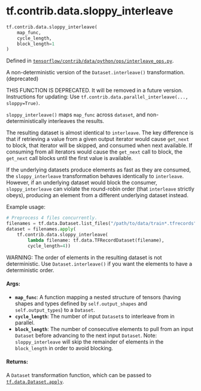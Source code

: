 <div itemscope itemtype="http://developers.google.com/ReferenceObject">
<meta itemprop="name" content="tf.contrib.data.sloppy_interleave" />
</div>

# tf.contrib.data.sloppy_interleave

``` python
tf.contrib.data.sloppy_interleave(
    map_func,
    cycle_length,
    block_length=1
)
```



Defined in [`tensorflow/contrib/data/python/ops/interleave_ops.py`](https://www.tensorflow.org/code/tensorflow/contrib/data/python/ops/interleave_ops.py).

A non-deterministic version of the `Dataset.interleave()` transformation. (deprecated)

THIS FUNCTION IS DEPRECATED. It will be removed in a future version.
Instructions for updating:
Use `tf.contrib.data.parallel_interleave(..., sloppy=True)`.

`sloppy_interleave()` maps `map_func` across `dataset`, and
non-deterministically interleaves the results.

The resulting dataset is almost identical to `interleave`. The key
difference is that if retrieving a value from a given output iterator would
cause `get_next` to block, that iterator will be skipped, and consumed
when next available. If consuming from all iterators would cause the
`get_next` call to block, the `get_next` call blocks until the first value is
available.

If the underlying datasets produce elements as fast as they are consumed, the
`sloppy_interleave` transformation behaves identically to `interleave`.
However, if an underlying dataset would block the consumer,
`sloppy_interleave` can violate the round-robin order (that `interleave`
strictly obeys), producing an element from a different underlying
dataset instead.

Example usage:

```python
# Preprocess 4 files concurrently.
filenames = tf.data.Dataset.list_files("/path/to/data/train*.tfrecords")
dataset = filenames.apply(
    tf.contrib.data.sloppy_interleave(
        lambda filename: tf.data.TFRecordDataset(filename),
        cycle_length=4))
```

WARNING: The order of elements in the resulting dataset is not
deterministic. Use `Dataset.interleave()` if you want the elements to have a
deterministic order.

#### Args:

* <b>`map_func`</b>: A function mapping a nested structure of tensors (having shapes
    and types defined by `self.output_shapes` and `self.output_types`) to a
    `Dataset`.
* <b>`cycle_length`</b>: The number of input `Dataset`s to interleave from in parallel.
* <b>`block_length`</b>: The number of consecutive elements to pull from an input
    `Dataset` before advancing to the next input `Dataset`. Note:
    `sloppy_interleave` will skip the remainder of elements in the
    `block_length` in order to avoid blocking.


#### Returns:

A `Dataset` transformation function, which can be passed to
<a href="../../../tf/data/Dataset.md#apply"><code>tf.data.Dataset.apply</code></a>.